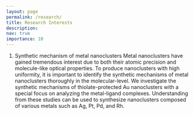 ```yaml
---
layout: page
permalink: /research/
title: Research Interests
description: 
nav: true
importance: 10
---
```


1. Synthetic mechanism of metal nanoclusters
Metal nanoclusters have gained tremendous interest due to both their atomic precision and molecule-like optical properties. To produce nanoclusters with high uniformity, it is important to identify the synthetic mechanisms of metal nanoclusters thoroughly in the molecular-level. We investigate the synthetic mechanisms of thiolate-protected Au nanoclusters with a special focus on analyzing the metal-ligand complexes. Understanding from these studies can be used to synthesize nanoclusters composed of various metals such as Ag, Pt, Pd, and Rh.

